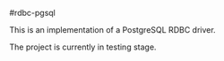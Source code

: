 #rdbc-pgsql

This is an implementation of a PostgreSQL RDBC driver.

The project is currently in testing stage.

